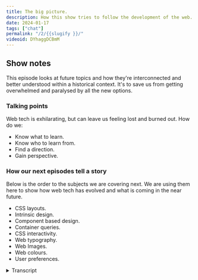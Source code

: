 ```yaml
---
title: The big picture.
description: How this show tries to follow the development of the web.
date: 2024-01-17
tags: ["chat"]
permalink: "/2/{{slugify }}/"
videoid: DYhaggDCBmM
---
```

 
Show notes
----------

This episode looks at future topics and how they're interconnected and better understood within a historical context. It's to save us from getting overwhelmed and paralysed by all the new options.

### Talking points

Web tech is exhilarating, but can leave us feeling lost and burned out. How do we:

*   Know what to learn.
*   Know who to learn from.
*   Find a direction.
*   Gain perspective.

### How our next episodes tell a story

Below is the order to the subjects we are covering next. We are using them here to show how web tech has evolved and what is coming in the near future.

*   CSS layouts.
*   Intrinsic design.
*   Component based design.
*   Container queries.
*   CSS interactivity.
*   Web typography.
*   Web Images.
*   Web colours.
*   User preferences.

<details>
<summary>Transcript</summary>

\[00:00:06\] **Nathan Wrigley:**:Hello there and welcome to this the second episode of the No Script Show, a brand new chat, which is gonna be all about modern front end web design, where we look at what we can build today with minimal dependencies and skills. I'm joined as I always will be by David Waumsley. Hi David.

\[00:00:06\] **Nathan Wrigley:**:Hello there and welcome to this the second episode of the No Script Show, a brand new chat, which is gonna be all about modern front end web design, where we look at what we can build today with minimal dependencies and skills. I'm joined as I always will be by David Waumsley. Hi David.

Hello. As I said, this is the second episode. In the first episode, we just orientated you a little bit about who we are and what our background is. This episode will be a little bit different, but I still feel orientation is the right word because we're gonna spend a moment or two just thinking about what we're gonna be doing in the episodes to come.

Like I said, we talked in the first episode about what prompted this show, and really that was all about the overwhelm in the things that are becoming. We'll be coming in the web platform in the near future. We've both been users of WordPress, heavily reliant upon WordPress over the last decade, and I think David got the intuition first that, that maybe we'd become a little bit de-skilled.

And there were things going on in the background, innovations happening, especially with browsers and what they're capable of. and we've got left a little bit behind. So this show is an exploration. Of that and trying to relearn or learn for the first time what we may have missed out on over the last decade.

But rather than dive into every single standalone topic, we decided to do an overview in this episode about the next few episodes that are gonna be coming. And the reason for that is we, hope to. In your mind, dear listener, be able to connect all of the different bits and pieces and give you some historical context.

And there is historical context and so that's important. So we'll be talking a little bit about that. In short, we're trying to see the big picture behind what's coming. From the W three C, in recent, what has been coming and what will be coming in the future? mostly to save ourselves from getting overwhelmed and paralyzed by it all.

yeah, that's the, beginning and I'll pass over to David.

\[00:02:10\] **David Waumsley**: Yeah, nicely put. And it was you really who said, we started to try and list out the topics we'd talk about and there was a kind of a developing story over the last sort of five years about what new stuff is coming on. And it leads on because it's all, as we're focusing mostly on the sort of simple stuff, the HML and CSS, there's a lot really coming to that, which we haven't seen until recently.

And it was me trying to, explain why I've put 'em in a certain order. I realized that we were telling the. The kind of history, won't we, of what's coming and, it gives you a sort of. A philosophical, aspect to the whole thing. you can see direction and that if you bring up, actually for those people watching on YouTube, the website.

We have got our talking points where we will just chat first a little bit before we introduce the next episodes. A little bit about, that problem that I know I have or certainly suffered it recently is knowing, what to learn next. Who from. And the direction of that, getting some kind of perspective, if you like, on what I'm learning next.

And, so I thought even if, let us, shall we start with the, what to learn. So we have limited our choices for this show, haven't we? We, yeah. Are just sticking with mostly with HTML and CSS and we are for that purpose, we are ignoring frameworks and platforms. So in theory, it should be a little bit easier.

Say, if you were in WordPress, you've got a lot of builders to possibly choose from and lots of different tools. If you are a JavaScript developer, you've got lots of different frameworks to choose from or going in their own direction. In theory, what we're covering should be easy because H two ml and CSS, but.

It isn't always that easy because I think there's lots of places where you can fall down different rabbit holes because the W three C tell you what is available, what can browsers can do, but they don't necessarily tell you how you should do it. And. Nathan, you are. When you started learning, as we did in those early days, just trying to build with HML and CSS, did you find there was lots of, even though you found experts then, that there was a lot of division between certain things that would be, I remember arguments about whether you should be coding everything up to be fixed or whether it should be fluent. yeah, there

\[00:04:42\] **Nathan Wrigley:**:was, there were definitely different debates going on at the time, but I feel that it's much more difficult if you're making a start now, I feel it's, there's, more overwhelm, there's more differences of opinion, there's more different directions you could go in. So as an example, when I began, really, nobody was using JavaScript at all for.

More or less anything. It came along after the fact. So at least that part of the, jigsaw was out of the question, it just simply didn't exist. It was HTML and then after that CSS came along and it, so it was fairly straightforward to, for me at least, to figure out what to do. But then as you say, those, little things crept in, like fluid design and responsive design later, all, crept in there were.

There were differences and people started to argue about, which was the air quotes, the correct way to do it. And I think because there was no clear direction, all sorts of things broke out. frameworks came along and ways to do things and what have you, but also just rewinding a little bit back then, I think it was easier.

I. To gain knowledge because really all you had to do was buy a book. And that book meant that the person who'd written the book had obviously risen to the top in some area. there was that editorial control. Whereas now, I think especially with the advent of platforms like Facebook and YouTube, anybody can put any content out there and in some cases they may be entirely, and again, air quotes.

But also they may be putting out just half the story or telling you things, which really ultimately you don't want to be doing. So yeah, I think the endeavor here is just to, is to reset a little bit. you've found a, list of people that you trust and you've got in, you've got intuitions as to why you can trust them.

But I do think going back to the W three C is now a really good option and, I, dunno if it's done a really great way of. Advertising itself, particularly as the, source of authority, because it feels like that's not what its purpose is. But that's, what we're making this chat about.

Really. We're putting them the W three C right in the center front and center and, all of the different things are being, being talked about in this chat

\[00:07:06\] **David Waumsley**: will be related to that. So yeah, it all got a bit

\[00:07:10\] **Nathan Wrigley:**:shattered. I think it's become more shattered. And your genius, I think, really about putting this chat together was the idea that, let's just brush aside all those shattered bits and let's just concentrate on the bit in the middle, the W three C and we will get into all of the knots and the bolts, the CSS and the h tmm l and a whole range of other subjects.

But today is more about what are we trying to learn? Who are we trying to learn from? And if you're watching the screen, finding a direction and gaining some perspective.

\[00:07:41\] **David Waumsley**: Yeah, and I think, you know what's really interesting is we just decided that we'll try and stick to people that are closest to the W3C.

The people who are writing or who are in the working groups are writing some of the spec and those people who are, also publish the books as well. I think interestingly when we, I. When we were doing it, people who were publishing the books still had different ideas. So there was well-known books by people who told you how to code with tables.

And then competing with that, there were other, well-known books by people say, we need web standards and you need to be, yeah, using floats and you still were stuck. But I think what's really. Interesting to me now because I, came out, a year ago if you like, trying to relearn CSS, doing it through, as you mentioned, YouTube videos.

And it didn't help me. And what helped me was starting to listen and the free online, most of 'em, the sort of conference talks that will be given by people in the working groups, people will be mentioning as we go through this. Jen Simmons, Rachel Andrews, Miriam, Suzanne, All people that look to, and there's people from, way back as well who are still doing things.

Jeffrey Zeldman, Bruce Lawson. Yeah. And yeah, Eric Meyer was probably the first person I ever came across as a name in CSS. They're still influenced in today. So all those people who are very invested in the web platform and contribute in some ways, even if it's just through their blog writing, that influences the people in the working groups.

So we're trying to stick with those because. I, found a real difficulty going off the, and one example was that when I started to watch some of the developments, particularly from Rachel Andrews talking about layouts a lot, Jen Simmons two, is that I realized that was my sticking point, for everything, if you couldn't lay things out on the page as I wanted to in the correct way.

And I realized when I was getting the YouTube videos, they made sense of what the W three C were tr attempting to do over the last. Decade or more to build up this comprehensive, setup for layout, which we now have, which we didn't have before. yeah, so that's, helped me find a direction and that's really all we wanted to talk about, I think in the first place was the fact that for this show at least, and it's been the direction I've gone in, I've listened to this, people who, if you like, reference the spec, the platform.

In some ways it's an inter, you mentioned about there's not any marketing and it, you just reminded me that there is an interesting thing going on at the moment. It's an aside that, we may be seeing CSS four come out soon. Now no such thing exists in reality because for a long time. Since the nineties, CSS and HTML don't have versions, but the problem is out in the greater world, employers will still look for, what was the last spec for that?

CSS three. Yeah. And even though it's a bit of a nonsense, the grouping, so much has happened since, I think 1999 was when that came out, that they. Probably putting something together for, just really for publicity, I think, and to help people who will hire people to do development, to understand what.

Knowledge they may have. 'cause your knowledge from 1999 as a CSS person's probably not gonna be too useful to anybody. So yeah, there is the, there is all of that. And I think see a move going on, because we've had a, decade of, since React from Facebook, we've had a decade of JavaScript first, and the web platform is A-H-T-M-L first with JavaScript.

There's a, bit of a shift, if you like, as, in the sense that many of the JS frameworks are, using web components and things like that to connect with HTML more. yeah, so I think it's a really exciting time and I, but that's basically the upshot of what we wanted to talk about here, is that this show will be led by us not trying to give an opinion, but really trying to, as best as we can, represent. Ourselves, what the people who write the spec are saying about the future of the web. It just

\[00:11:59\] **Nathan Wrigley:**:occurs to me that if you've dropped in on this second episode and we're uttering words like W three C, that there may be. Really no connection in your head as to what that even is because well, what even is that?

Do, you wanna just get into that for the teeny, tiniest amount of time and just say what the W three C is though? It's the Worldwide Web Consortium. that's the W three C bit, but, yeah, what is it? How is it, how has it got itself at the center and all of that?

\[00:12:34\] **David Waumsley**: Yeah, it's, I dunno if I could do it justice for No, it's okay.

Just a positive history. Yeah. But no, I think, but I can give you a I, you know it, it is the organization we look to for the web and it is still overseen by Tim Burners Lee, who is credited as the inventor of HTML, which is the center of our web journey. And it's. It's had an interest in because at certain points it could have very much lost what it's there to do.

And it has a, foundation of the web being for all and on everything. And that's its mission, And in the past, the organization has been fairly loose with what is expected, how browsers to implement. And of course we get no web without browsers. Particularly in the early days with htm, l nearly went off with a, side group of people creating XHTML because Tim thought HTML was done.

He changed his mind because it's always a division. He is a very good leader in that sense because he is able to, reflect on what's needed. And I think that's the way that this organization has always gone. But I think what's interesting about it today is that now that browsers. Are not working on a loose spec from the W three C on what we'd expect to do.

They are not going their own different routes. They've realized, and only over recent years, which we covered last time, is that if they don't work together. To implement stuff that all developers can use because it will work in all of the browsers. They're only shooting themselves in the foot. So now we have the weight of all the big browser vendors who are also, Microsoft and Apple and Google.

They're also the people who are creating devices as well. So they bring the very best of the people to that organization to work through this. And I think over recent years we've seen this. This thing to not, one example we used before was how we nearly went off a different direction, with flash, Yeah. It was proprietary code, which could have only put in the shell of HTML, and it could have been what we experienced of the web, but the danger with that is that it would've been. It basically the web, effectively owned by Adobe, where the Worldwide Web Consortium is there to make sure that it brings all the commercial aspects of that together, but because they've got the opportunity to.

Criticize the other work. It doesn't go through unless everybody agrees in these working groups. So it's a, at the moment it's been working well, hasn't it? To, see that the, web is a platform that everybody can build on and be creative on that will work for all and ideally on everything.

That's the idea that Worldwide Web wants to make things that will suit the browsers of the future, or not even browsers, maybe a Siri type. System where the web is read to us. And images from a website are thrown up to us. Who knows? Yeah. But that's, I guess what they're charged with doing is thinking ahead a system that's gonna work that developers can work together in the same direction on. Anyway, that was a

\[00:15:56\] **Nathan Wrigley:**:long, I think, the history of that is really interesting because if you were to rewind to the beginning of the web, but there was no, real notion as to what it was gonna become and it probably felt to Tim Burnley at the beginning that. Maybe a couple of dozen people will hop on this with their giant mainframes in different academic institutions around the world and, may, maybe as many as a thousand people will end up using it.

and then of course it morphed and it became much more popular and it, came down the telephone line and modems and all of that were in use. And then. Commercial enterprises got involved and at that point there was this conflict of what should the web become because it, felt like it, like you said, with a Adobe's flash, it felt like it really could go off in that direction and that technology was so amazing.

There really was an inflection point there where it could suddenly do a lot more than it previously could. you could play videos and animations and games and all sorts of things, which was, whoa, hang on. That can be done. but the idea of wrestling it back and having this, this objective body that can look at things and weigh them up and importantly doesn't really need to be in a rush.

They don't need to do things right now because somebody suggested that we should do it right now. They can pause and, be a bit more reflective. And honestly, we're very lucky that the, founding fathers of the internet had this intuition that something like this needed to be set up. Yeah, because it could have gone entirely down commercial lines and, maybe something like a OL would've taken over and that would've been the mechanism for us all browsing the web.

And we'd have to pay to get access to various different parts of the internet. Who knows, it could have gone in all sorts of different directions, but we are, I. We are where we are now, and it feels like over the last few years, all of the competing factions have decided, okay, it's better if we all just combine our efforts on the basics so that everybody's browser can at least do the basics and then we can. Work on our own stuff. So anyway, sorry that was supposed to be an aside and it ended up being like about a 10 minute aside.

\[00:18:09\] **David Waumsley**: Shall we, scroll down on for the YouTube people to our other point so we can actually go on to and just talk about the episodes and why we think. These might work. this is just the main topic areas. So I might end up going on for some time here, Nathan, so just Okay. I'll go and grab a cup

\[00:18:31\] **David Waumsley**: yeah, the, so the next episode, which is what we said we were gonna do this time, would've been looking at CSS layouts because probably that's. I would think that's probably the reason why we have so many CSS frameworks and WWE editors, because there simply wasn't.

A layout system until recently, until we got Flexbox and really properly, until we got grid, we didn't really have a uniform system. Like you were saying with Tim Burners, Lee's idea was sending these scientific documentation. Yeah. It wasn't a, a layout tool. And it's taken all of this time to get it, but now it's here and I think, in order to understand what is coming out or to understand something like grid and. By, Rachel Andrews, who it goes back to, I think 2090 refactoring the way we talk about CSS because it's got a bad name. I think amongst people have been difficult, which it is when it comes to layout. That's what I wanted to skip, and that's why I went for the WY Wig Builders. I could do the rest of the CSS basic styling and still.

Retain that stuff, but that was difficult and she, and I think why we'll talk about that on that one is because she does a really good job at explaining that there is actually a logical system where we think of CSS, we often think of something complex, difficult to use, and that's simply. Because we didn't have a layout system.

We were using hacks all along the way, inappropriate properties to try and get the layouts we want to achieve. So people wrote different books about how you might want to do it and would disagree. Now there is actually a logical system where everything in the CSS is coming together and for me there was a real big breakthrough moment watching her talk.

She didn't really emphasize it so much, but there is a thing called internationalization. an attempt to make the worldwide web. Actually worldwide to acknowledge that there are different directions for people writing. If you're Arabic, it is going from right to left rather than left to And once you understand that there's writing modes and there's some spec to sort that out.

So if you need to make, another page that's similar design for another language, it's much easier. You don't have to just reverse everything. You've got a writing mode, which then explains why when we move to something like. Grid or, flexbox, why we're always talking about start and end block and inline and stuff because we've set up a system which is no longer top left, and bottom.

So I, think it's really good to go through her talk next time just to get an understanding that actually there's a system there and, her big claim is, and I, can see how true it is, that it's easier sometimes for her to. To teach somebody who's never seen CSS before than it is for somebody who has a lot of experience and the baggage of.

\[00:21:26\] **Nathan Wrigley:**:I find that absolutely fascinating actually, because the, assumption would be that the more you've learned over the last 20 years, the more likely you are to be able to understand what's coming. But actually maybe it's the other way around, maybe having no baggage of how things are laid out. It means that it's, it is easier. So I'm interested to see how that goes. Yeah, that's good.

\[00:21:48\] **David Waumsley**: Yeah, it's more harmonious I think, as well now because some of the old debates that we'd have, say pixels versus rems, fixed versus, it's got fluid, Adaptive versus responsive? to be honest, we know now that all of these older methods have gone, no one's gonna argue with 'em now because they were looking backwards to a time of design where we were basically mimicking what we would do in print.

Yeah. Now we know we have to have these squishy layouts. So to understand the system that creates these squishy layouts in ways we can understand is that, but that also leads on, and I think we need two episodes and we say intrinsic design. That's basically the, we'll look at the talk. By Jen Simmons, which we talked about./p>

We called, episode roughly after that, where everything had changed in, web design. And we can get another perspective of all the changes, which we've just alluded to. the historical changes of ways that we would do web design with the tools that we got and how she believes that we're in a new period of intrinsic design, this squishy internet and.

What we'll get from her is that historical side, but also she as a designer more than a developer. She's asking more the question, what does it mean to be a designer? today when we are, simply because the spec is thinking about that, where we are designing for. browser devices that don't yet exist for browsers.

That's, yeah. That might be used in different situations. She uses the browser. That might be on your fridge or the Siri type thing. Always talk that way. It talks to you, so it's being that designer and understanding that. So that was good. But she does make a couple of points, in her tilt.

They're little aside. And one of those is about how she felt that we maybe have over complicated just some things with everything wrapped in JavaScript. And we might be making some of the mistakes of flash. and I know why she doesn't go very far because that has been a whole period of the last 10 years where it's gone that way round.

And I think back in 2018 when she was doing that, we didn't have some of the new stuff that were. That we're leading to now because they were there for a reason. She skips over that in her talk. so there was a point, I think you'll agree, where everybody's thought, why are we styling these scientific documents to look like pages?

Why are we not just saying these are all made up? A little blocks of reusable ui. Why are we not component-based designing? And I think that's what's interesting about this. So from her talk onwards, we can now look at component-based design. And I think there's a bit of a debate there about, even in CSS, about how people have tackled that in order of organizing their CSS.

Because what made React so popular in the JavaScript frameworks is that it could do it where CSS couldn't Suddenly. Yeah. Suddenly you want to have little units which are encapsulated. You can style up independently to build as you are building blocks for your website. You couldn't do that. So we'll move on to that into the next one on component-based design and talk a little bit about that.

there is something which is now quite popular, it started even before React, which was web, components, right? Yep. Yep. And, you almost can't say that today because when you say components, everybody simply thinks of JavaScript components. But actually, they still are to an extent.

But this is something that's been building up in the W three C for some time. we'll talk a little bit about that and we might use it for all of these things. We'll try and add to our third guest, which is the website you're looking at. maybe I'll do a video which will just look at some of the coding, which is borrowing from what.

Rachel Andrew is saying. And then when we come to, components, maybe we will stick in our embedded video data using their web component, which is just, yeah, HML with a little bit of JavaScript in there. Okay. yeah, next episode. and then I think this is the biggest change. That's happened just really at the end of 2023, really when it's supported in all the major browsers.

We have a thing called container queries. Yeah. This is big, isn't it? Yeah, it is. And it's mentioned in Jen Simmons' talk that we talk about earlier as one of our other aside, which is, it, she called it the unicorn. We may or may not get it, and we have got it. And it's one of these things where the browser engines have been.

Three factor to make it possible so we can query. The, container. So it does allow, and that's why I think we need another chat just with H TM L and CSS, we could be able to start to build up nice little components. So this is something that the WC three have been aware of. It's, lacking with this HTML and CSS.

Stye in one document that we could, that would, it hasn't really focused on the needs for people to create these reusable stuff. And I think in our case, mostly what we need is not functionality, but is style. We maybe want a little styled card that we Because Style Up wants and just slot into any design.

And we know that 'cause it's containing its size in it, it will respond appropriately to the design We put it in. so I'm talking a lot here, Nathan, but No, it's, should I just put, should I explain a little bit just about the, I think the example of a container query is the one that's used the most. Yeah,

\[00:27:31\] **Nathan Wrigley:**:I think, that, I think it might be good to just pause a moment there and just explain how it's different from what we've got now. So your card example is a good one. How, would that work on, I don't know, a range of different devices?

\[00:27:43\] **David Waumsley**: Yeah, so you know where before you always had to take the view port as with your media queries as the thing that would controlled the whole layout.

So everything had to be solved. That where you can now take a component. So in your example of a card, let's say you've got a lot of space because in a certain. Thing. This card might need to be the full width of a screen or something. So you might have the big image in that card or something on the left hand side.

Yeah. And the header on the right, and there's some paragraphs under it, and then maybe a button. So you know, a. Third of it will be taken up with the image, but then when you want that same component to slot into a sidebar, you may need it. So the image goes up to the top and then the, and all the font sizes change to that.

So you can with all the sort of responsive calc stuff with your text, you can make the text squishy, but you could start to move around the order of things, so the, image, because you've actually queer. The container by size. So in the, if it's, at 600, it behaves this way. If it's below that, it behaves in a different way.

So you can start to make these reusable components. And I think this is gonna be one of the most exciting things, which we won't get very far on because I think combined with some other things that have come out, has, is one of those things. Oh, yeah, It's the parent selector where you, yeah.

you can select something that's in the card and have it behave differently and later we should get container. We've got container queries, the size format at the moment, so we can change what's in that container based on its size. What's coming soon is. Style. Hopefully at some point we'll be able to change the style based on that container size, which will be it, it is definitely moving towards a component based way, which is really not been accessible to people, I don't think, that's really why the JavaScript frameworks have been so popular, because the, only things they've been able to address that approach to building sites.

\[00:29:47\] **Nathan Wrigley:**:Yeah. So it's almost like you could have these little components, these containers, and they're almost like. A website in themselves in a way, because you can, style just that unique one and then repeat it and just amend it so that the image goes right on a subset of those.

And essentially it's like the view ports that we've got with the media queries at the moment, but inside each of the little components themselves. And so it opens up this world of possibility, although. I, am actually struggling to imagine what will be envisioned by web developers over the next couple of years.

I'm sure it'll go in directions that I, nobody's anticipating, but it opens up the opportunity to really atomize the design and have, each little bit of the design as something separate and unique and repeatable, which will be brilliant.

\[00:30:42\] **David Waumsley**: Yeah, it will. And I think, nobody really knows now we know that things are in place and if you get that early foundations of how, if you like, layout's being set up, I think the combination of something, which again is coming, isn't fully there yet, but Subgrid will be in all the browsers pretty soon.

And Subgrid with has with container queries at the moment will give so many options for component. base styles and stuff, but I think the interesting thing we'll talk about as we go through these episodes is that there is a bit of a push and pull because, we've all gone container ad and we think, oh, building blocks, but is a website, really the sum of it's parts

Yeah, And against that, there's an argument about, and it's something that very much connects with me, this idea that we might want to write little CSS. And in a lot of case, there's only a few components we need, and it might be so much better as we can do now, to use very little code to style our whole pages, our whole sites. right at the top of the document, so the cascade isn't dead, if you like. Yeah. Yep. In css. Yeah. anyway, I think we've gone on. I've gone on. No,

\[00:31:51\] **Nathan Wrigley:**:no, that's great. But like the next four episodes, CSS layout, intrinsic design component-based design and container queiries. That's really, that's all about the Putting the things on the page and how they move around on the page, depending upon the thing that you are viewing it in. But then, we're onto something different. So the next set, if you like, they're not gonna be quite so much about the layout because the next one you've got is CSS interactivity. So this really does get into the wheelhouse of what is currently the domain of JavaScript, doesn't

\[00:32:18\] **David Waumsley**: it? Yeah, I think for that episode we'll end up breaking it into two because we've got so many interesting stuff. That's, stuff that I think we'll use in our website as well when we bring it in as our third guest. I think, we'll, one of the big wow things at the moment only available in Chrome, but it should come to other browsers soon, will be a view transition, which gives you a very app like. Ability to move to your next page as a smooth transition, instead of just, to your next page. and, I think that's really interesting and we'll probably try and do that.

I think with our site. We'll try and make our archive page once we've got a few episodes, we'll need that smoothly. Transitioning into the individual episode pages, perhaps we'll have a crack at that. Nice. yeah. And, but there's so much other stuff. We've got, scroll animation, which is, fabulous stuff./p>

I think with our site. We'll try and make our archive page once we've got a few episodes, we'll need that smoothly. Transitioning into the individual episode pages, perhaps we'll have a crack at that. Nice. yeah. And, but there's so much other stuff. We've got, scroll animation, which is, fabulous stuff.

You, you won't need a library to do most of the things that people are doing with. Items as you're scrolling down could be moving from left to right on your screen and other things being affected by animation as you scroll to a certain point. So that's all the interesting stuff that I used to need a framework for coming.

So I think we'll need two for that. But then also I think before we can start talking about how we might use this and talking about maybe working with clients. There's a whole bunch of other stuff, which is new. Typography changed. We're getting color fonts, we're getting variable fonts. We're getting so much stuff coming to, just HTML in terms of, units that will allow you to, interact with the font itself in a way that somebody who's into type might do.

So I think that'll be a big learning for us, learning how to use. typography better and, and web images, again, we've got, so much coming in the way of new formats, which are more optimized, but not just that. Ways that we can treat again with CSS. The way that images behave. Images have always been a bit of a problem 'cause they're an airline element.

You stick in and then you stick it a hundred percent and then, if you set its boundaries, with the width or the height, you're gonna squid in the wrong way. we've now got things where you can put a cover on it and you can let the. You can let the available space change.

So if you have something in the center of an image, you can be cutting off the sides of that image as it's moving more squishy. So there's a lot of stuff in the CSS to play around with the images and colors. Oh wow. I dunno where to start on that one. We've got some palettes and stuff. yeah. once we just had hex values and And RGB, but now we've got a whole range of, new stuff and a new way of working with color. And finally, and I think this is where we're going with the, with a lot of this spec that's already out there is based on user preferences. And my guess would be, and that's why I think we need to cover it, is that this is the influence of. the browser vendors? Yeah. In the W3C and the fact that they also produce, devices. I, see a much more of an encouragement of people to choose their own experience of the web. So we're seeing things coming in. Where we can set up the user preferences for somebody who wants dark mode, I think that's gonna become common practice.

So you can choose your light or dark and you can see apple's very much promoting that. I was very surprised with the first site I did that at Dark Mode to see just how many people came in 'cause it's not the default. and we've got things like motion as well. Yep. so you. restrict, so you don't have to, you can be experimental with your motion, but if somebody set their device up to say, I don't like motion, please make it stop.

You can code things up so you don't offend those people. And, it's already actually in our site, if you go to the scroll up button on our site, there's a little thing, I've just put it in there, but it's actually behind a motion control. So if you set your device to say, I don't like motion, it'll just.

Go straight up to the top. So great for accessibility. Yeah, it's that kind of stuff. And there's a lot of things and the idea of themes that you might create. So a lot of people want high contrast. And another big thing that we forget, again with the, a lot of, I think where the web's gone is to make sure that it really is Worldwide. So people are very conscious about, so you've got now got one where you can, if you have a preference for less data, you can as a designer then say, okay, this person doesn't want to use up their data. It costs them much more money on their phone. You can say, okay, I'm not gonna send them this image.

I'm not gonna load a font in. They can have the system font, you can choose those kind of things. So I think we're gonna see a lot more in that direction. And I think. That I think we're viewing the web does very differently, not this sort of image we used to have. It's now this squishy thing that will fit into any device to whatever a user's preference is, if they want it to, not to display so much color, if they want it dark or light.

And I think that's where designers are going and I think that's where all of the stuff that's coming out from the W three C, it is leading us to that way. It'll be really

\[00:37:43\] **Nathan Wrigley:**:interesting to see. So this is a complete aside, but it's, it'd be really interesting to see where the devices go as a result of this. at the moment, we're very used to the paradigm of the home computer with a big CPU in it and the mobile phone, which has a, again, some kind of chip in there to do an awful lot of work. And a lot of the settings are inside the, thing itself. my dark mode can be governed by, the O.S but also I can alter the font size in the oss and it'll be interesting to see if in the future it feels like a lot of this is more orientated to giving an app like experience, if you just flip the device around and suddenly it's changed. But it's changed in a way, which is something that's.

That's better. Not something where you lose sight of what's going on and you'll be able to have control and agency over whether things move or not and how much data you are consuming and all of these kind of things. and it, I really can't predict where it's gonna go, but I have this intuition that for companies like Google and Apple.

This must be an incredibly important moment because they're completely tied up with their, ecosystems, PCs and Android devices and iPhones and all of that. And the more, that this new version of the web, like Jensen said in 2018, how everything's changed, this new changed version of the web.

Really will open up to those device manufacturers a whole set of opportunities, which at the moment were just bound inside a browser and now it feels they can step out of the browser and be a, maybe the browser will be it. That will be all that you need for all the \[00:39:30\] **David Waumsley**: things. Who knows? Yeah, I, and I think that's it.

The web, the web on everything is the mission behind this, which everybody's behind. And I think one thing I didn't mention, and we had a nice conversation. You, interviewed somebody, for the, your other show on this, and that's web assembly. That's another thing which I think comes in too.

This kind of component based design. it. it's really fascinating. It's been used in WordPress, isn't it? I think if I'm, if you correct me if I'm wrong to, to, so you can now go and try out WordPress without installing it Yeah. In your browser, and I think that's really gonna be fascinating. It is.

It is away from what we're doing as. Web designers, but where needed, it's allowing this opportunities for things like games or other apps that are written in completely non-web languages to be able to be converted into a language that will then display and could be sorted into your HTML. I think it's fascinating, Yeah, I think

\[00:40:31\] **Nathan Wrigley:**:it, almost like the capabilities of Flash brought into HTML Exactly. In some respect, which is gonna be quirky. so, I guess maybe we've, exhausted the, the bits and the pieces for this. Episode, but really the endeavor here was to just to lay out what's gonna happen over the next, I don't know, 10, 11, 12 episodes.

And, hopefully if you view those episodes as a whole, it will give you a real good primer on what's coming up and what's available right now. And, that's, the endeavor. I think you've laid that out beautifully, David. Well done.

\[00:41:05\] **David Waumsley**: Okay, let's hope it's not a waste of time for people.

So next time, yes, we'll start with the CSS layouts and we'll be really taking what, Rachel Andrew says on this. And I can think of no better person to, to, reference for this.

\[00:41:21\] **Nathan Wrigley:**:Okay, perfect. in that case, we will knock it on the head, as we say in the UK for episode two of the no script show.

We'll be back with episode three all about CSS. So get your, get your notepads out 'cause there'll be, some notes to take no doubt. And we'll see you next time. Bye.

\[00:41:37\] **David Waumsley**: Okay, bye-Bye.

</details>